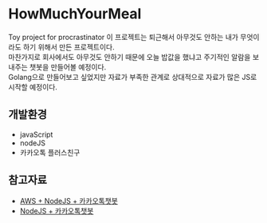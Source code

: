 # HowMuchYourMeal
Toy project for procrastinator
이 프로젝트는 퇴근해서 아무것도 안하는 내가 무엇이라도 하기 위해서 만든 프로젝트이다.  
마찬가지로 회사에서도 아무것도 안하기 때문에 오늘 밥값을 했냐고 주기적인 알람을 보내주는 챗봇을 만들어볼 예정이다.  
Golang으로 만들어보고 싶었지만 자료가 부족한 관계로 상대적으로 자료가 많은 JS로 시작할 예정이다.  

## 개발환경  
- javaScript
- nodeJS
- 카카오톡 플러스친구

## 참고자료
- [AWS + NodeJS + 카카오톡챗봇](http://adg0609.tistory.com/10?category=683393)
- [NodeJS + 카카오톡챗봇](http://codevkr.tistory.com/31?category=719250)
